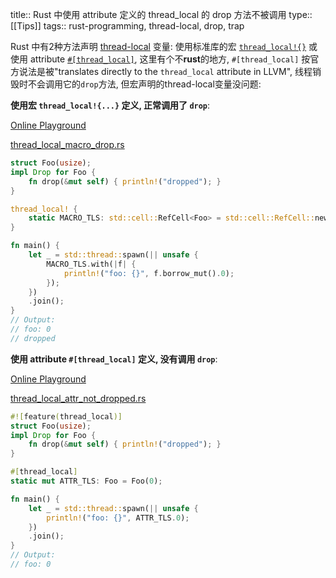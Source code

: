 title:: Rust 中使用 attribute 定义的 thread_local 的 drop 方法不被调用
type:: [[Tips]]
tags:: rust-programming, thread-local, drop, trap


Rust 中有2种方法声明 [thread-local](https://en.wikipedia.org/wiki/Thread-local_storage) 变量: 使用标准库的宏 [`thread_local!{}`](https://doc.rust-lang.org/std/macro.thread_local.html) 或使用 attribute [`#[thread_local]`](https://doc.rust-lang.org/beta/unstable-book/language-features/thread-local.html), 这里有个不**rust**的地方, `#[thread_local]` 按官方说法是被"translates directly to the `thread_local` attribute in LLVM", 线程销毁时不会调用它的`drop`方法, 但宏声明的thread-local变量没问题:

**使用宏 `thread_local!{...}` 定义, 正常调用了 `drop`**:

[Online Playground](https://play.rust-lang.org/?version=nightly&mode=debug&edition=2021&gist=998357c6308a37ea4a53300843d38fae)

[thread_local_macro_drop.rs](../rust-playground/src/bin/thread_local_macro_drop.rs)

```rust
struct Foo(usize);
impl Drop for Foo {
    fn drop(&mut self) { println!("dropped"); }
}

thread_local! {
    static MACRO_TLS: std::cell::RefCell<Foo> = std::cell::RefCell::new(Foo(0));
}

fn main() {
    let _ = std::thread::spawn(|| unsafe {
        MACRO_TLS.with(|f| {
            println!("foo: {}", f.borrow_mut().0);
        });
    })
    .join();
}
// Output:
// foo: 0
// dropped
```

**使用 attribute `#[thread_local]` 定义, 没有调用 `drop`**:

[Online Playground](https://play.rust-lang.org/?version=nightly&mode=debug&edition=2021&gist=a419e002b5b8d462dde9ceea93dc6e7f)

[thread_local_attr_not_dropped.rs](../rust-playground/src/bin/thread_local_attr_not_dropped.rs)

```rust
#![feature(thread_local)]
struct Foo(usize);
impl Drop for Foo {
    fn drop(&mut self) { println!("dropped"); }
}

#[thread_local]
static mut ATTR_TLS: Foo = Foo(0);

fn main() {
    let _ = std::thread::spawn(|| unsafe {
        println!("foo: {}", ATTR_TLS.0);
    })
    .join();
}
// Output:
// foo: 0
```

